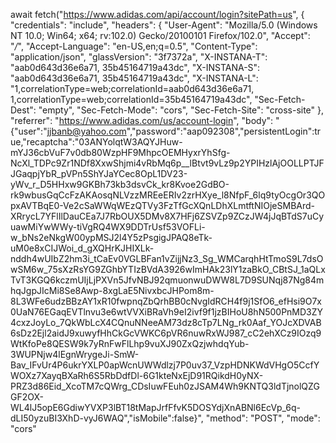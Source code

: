 await fetch("https://www.adidas.com/api/account/login?sitePath=us", {
    "credentials": "include",
    "headers": {
        "User-Agent": "Mozilla/5.0 (Windows NT 10.0; Win64; x64; rv:102.0) Gecko/20100101 Firefox/102.0",
        "Accept": "*/*",
        "Accept-Language": "en-US,en;q=0.5",
        "Content-Type": "application/json",
        "glassVersion": "3f7372a",
        "X-INSTANA-T": "aab0d643d36e6a71, 35b45164719a43dc",
        "X-INSTANA-S": "aab0d643d36e6a71, 35b45164719a43dc",
        "X-INSTANA-L": "1,correlationType=web;correlationId=aab0d643d36e6a71, 1,correlationType=web;correlationId=35b45164719a43dc",
        "Sec-Fetch-Dest": "empty",
        "Sec-Fetch-Mode": "cors",
        "Sec-Fetch-Site": "cross-site"
    },
    "referrer": "https://www.adidas.com/us/account-login",
    "body": "{\"user\":\"jjbanb@yahoo.com\",\"password\":\"aap092308\",\"persistentLogin\":true,\"recaptcha\":\"03ANYolqtW3AQYJHuw-mYJ36cbVuF7v0db80WzpHF9MhpcOEMHyxrYhSfg-NcXl_TDPc9Zr1NDf8XxwShjmi4vRbMq6p__lBtvt9vLz9p2YPIHzlAjOOLLPTJFJGaqpjYbR_pVPn5ShYJaYCec8OpL1DV23-yWv_r_D5HHxw9GKBh73kb3dsvCk_kr8Kvoe2GdBO-rk9wbusGqCcFzAKAosqNLVzzMREeERIv2zrHXye_l8NfpF_6lq9tyOcgOr3QOpxAVTBqE0-Ve2cSaWWqWEzQTVy3FzTfGcXQnLDhXLmtftNIOjeSMBArd-XRrycL7YFlIlDauCEa7J7RbOUX5DMv8X7HFj6ZSVZp9ZCzJW4jJqBTdS7uCyuawMiYwWWy-tiVgRQ4WX9DDTrUsf53VOFLi-w_bNs2eNkgW00ypMSJ2l4Y5zPsgigJPAQ8eTk-uM0e8xCIJWoi_d_gXQHrKJHIXLk-nddh4wUIbZ2hm3i_tCaEv0VGLBFan1vZijjNz3_Sg_WMCarqhHtTmoS9L7dsOwSM6w_75sXzRsYG9ZGhbYTIzBVdA3926wImHAk23lY1zaBkO_CBtSJ_1aQLxTvT3KGQ6kczmUIjLjPXVn5JfvNBJ92qmuonwuDWW8L7D9SUNqj87Ng84mhqJgpJIcMi8Se8Awp-8xgLaE5NivxbcJHPom8m-8L3WFe6udzBBzAY1xR10fwpnqZbQrhBB0cNvgIdRCH4f9j1SfO6_efHsi9O7x0UaN76EGaqEVTlnvu3e6wtVVXiBRaVh9eI2ivf9f1jzBIHoU8hN500PnMD3ZY4cxzJoyLo_7QkWbLcX4CQnuNNeeAM73dz8cTp7LNg_rk0Aaf_YOJcXDVAB6sDz2Ejl2aidJ9xuwyfHhCkGcVWKC6pVR6nuwRxWJ987_cC2ehXCz9IOzq9WtKfoPe8QESW9k7yRnFwFlLhp9vuXJ90ZxQzjwhdqYub-3WUPNjw4lEgnWrygeJi-SmW-Bav_IFvUr4P6ukrYXLP0apWcnUWWdlzj7P0uv37_VzpHDNKWdVHgO5CcfYWOXz7XayqBXaRh6S5RbDdfDl-6G1kteNxEjD91RQikdH0yNX-PRZ3d86Eid_XcoTM7cQWrg_CDsIuwFEuh0zJSAM4Wh9KNTQ3ldTjnolQZGGF2OX-WL4lJ5opE6GdiwYVXP3lBT18tMapJrfFfvK5DOSYdjXnABNl6EcVp_6q-dLI50yzuBI3XhD-vyJ6WAQ\",\"isMobile\":false}",
    "method": "POST",
    "mode": "cors"
